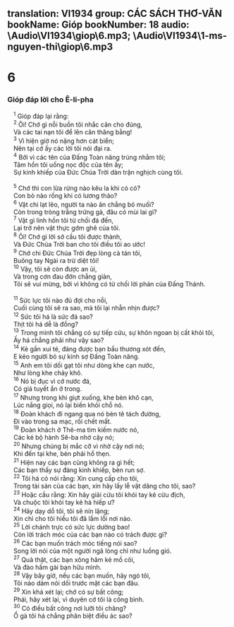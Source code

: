 translation: VI1934
group: CÁC SÁCH THƠ-VĂN
bookName: Gióp 
bookNumber: 18
audio: \Audio\VI1934\giop\6.mp3; \Audio\VI1934\1-ms-nguyen-thi\giop\6.mp3
-------

<div class="title"><h1>6</h1><h3>Gióp đáp lời cho Ê-li-pha</h3></div>
<span class="verse giop_6_1"> <sup>1</sup> Gióp đáp lại rằng: <br/></span>
<span class="verse giop_6_2"> <sup>2</sup> Ôi! Chớ gì nỗi buồn tôi nhắc cân cho đúng, <br/> Và các tai nạn tôi để lên cân thăng bằng! <br/></span>
<span class="verse giop_6_3"> <sup>3</sup> Vì hiện giờ nó nặng hơn cát biển; <br/> Nên tại cớ ấy các lời tôi nói đại ra. <br/></span>
<span class="verse giop_6_4"> <sup>4</sup> Bởi vì các tên của Đấng Toàn năng trúng nhằm tôi; <br/> Tâm hồn tôi uống nọc độc của tên ấy; <br/> Sự kinh khiếp của Đức Chúa Trời dàn trận nghịch cùng tôi. <br/> <br/></span>
<span class="verse giop_6_5"> <sup>5</sup> Chớ thì con lừa rừng nào kêu la khi có cỏ? <br/> Con bò nào rống khi có lương thảo? <br/></span>
<span class="verse giop_6_6"> <sup>6</sup> Vật chi lạt lẽo, người ta nào ăn chẳng bỏ muối? <br/> Còn trong tròng trắng trứng gà, đâu có mùi lai gì? <br/></span>
<span class="verse giop_6_7"> <sup>7</sup> Vật gì linh hồn tôi từ chối đá đến, <br/> Lại trở nên vật thực gớm ghê của tôi. <br/></span>
<span class="verse giop_6_8"> <sup>8</sup> Ôi! Chớ gì lời sở cầu tôi được thành, <br/> Và Đức Chúa Trời ban cho tôi điều tôi ao ước! <br/></span>
<span class="verse giop_6_9"> <sup>9</sup> Chớ chi Đức Chúa Trời đẹp lòng cà tán tôi, <br/> Buông tay Ngài ra trừ diệt tôi! <br/></span>
<span class="verse giop_6_10"> <sup>10</sup> Vậy, tôi sẽ còn được an ủi, <br/> Và trong cơn đau đớn chẳng giản, <br/> Tôi sẽ vui mừng, bởi vì không có từ chối lời phán của Đấng Thánh. <br/> <br/></span>
<span class="verse giop_6_11"> <sup>11</sup> Sức lực tôi nào đủ đợi cho nỗi, <br/> Cuối cùng tôi sẽ ra sao, mà tôi lại nhẫn nhịn được? <br/></span>
<span class="verse giop_6_12"> <sup>12</sup> Sức tôi há là sức đá sao? <br/> Thịt tôi há dễ là đồng? <br/></span>
<span class="verse giop_6_13"> <sup>13</sup> Trong mình tôi chẳng có sự tiếp cứu, sự khôn ngoan bị cất khỏi tôi, <br/> Ấy há chẳng phải như vậy sao? <br/></span>
<span class="verse giop_6_14"> <sup>14</sup> Kẻ gần xui té, đáng được bạn bầu thương xót đến, <br/> E kẻo người bỏ sự kính sợ Đấng Toàn năng. <br/></span>
<span class="verse giop_6_15"> <sup>15</sup> Anh em tôi dối gạt tôi như dòng khe cạn nước, <br/> Như lòng khe chảy khô. <br/></span>
<span class="verse giop_6_16"> <sup>16</sup> Nó bị đục vì cớ nước đá, <br/> Có giá tuyết ẩn ở trong. <br/></span>
<span class="verse giop_6_17"> <sup>17</sup> Nhưng trong khi giựt xuống, khe bèn khô cạn, <br/> Lúc nắng giọi, nó lại biến khỏi chỗ nó. <br/></span>
<span class="verse giop_6_18"> <sup>18</sup> Đoàn khách đi ngang qua nó bèn tẽ tách đường, <br/> Đi vào trong sa mạc, rồi chết mất. <br/></span>
<span class="verse giop_6_19"> <sup>19</sup> Đoàn khách ở Thê-ma tìm kiếm nước nó, <br/> Các kẻ bộ hành Sê-ba nhờ cậy nó; <br/></span>
<span class="verse giop_6_20"> <sup>20</sup> Nhưng chúng bị mắc cỡ vì nhờ cậy nơi nó; <br/> Khi đến tại khe, bèn phải hổ thẹn. <br/></span>
<span class="verse giop_6_21"> <sup>21</sup> Hiện nay các bạn cũng không ra gì hết; <br/> Các bạn thấy sự đáng kinh khiếp, bèn run sợ. <br/></span>
<span class="verse giop_6_22"> <sup>22</sup> Tôi há có nói rằng: Xin cung cấp cho tôi, <br/> Trong tài sản của các bạn, xin hãy lấy lễ vật dâng cho tôi, sao? <br/></span>
<span class="verse giop_6_23"> <sup>23</sup> Hoặc cầu rằng: Xin hãy giải cứu tôi khỏi tay kẻ cừu địch, <br/> Và chuộc tôi khỏi tay kẻ hà hiếp ư? <br/></span>
<span class="verse giop_6_24"> <sup>24</sup> Hãy dạy dỗ tôi, tôi sẽ nín lặng; <br/> Xin chỉ cho tôi hiểu tôi đã lầm lỗi nơi nào. <br/></span>
<span class="verse giop_6_25"> <sup>25</sup> Lời chánh trực có sức lực dường bao! <br/> Còn lời trách móc của các bạn nào có trách được gì? <br/></span>
<span class="verse giop_6_26"> <sup>26</sup> Các bạn muốn trách móc tiếng nói sao? <br/> Song lời nói của một người ngã lòng chỉ như luồng gió. <br/></span>
<span class="verse giop_6_27"> <sup>27</sup> Quả thật, các bạn xông hãm kẻ mồ côi, <br/> Và đào hầm gài bạn hữu mình. <br/></span>
<span class="verse giop_6_28"> <sup>28</sup> Vậy bây giờ, nếu các bạn muốn, hãy ngó tôi, <br/> Tôi nào dám nói dối trước mặt các bạn đâu. <br/></span>
<span class="verse giop_6_29"> <sup>29</sup> Xin khá xét lại; chớ có sự bất công; <br/> Phải, hãy xét lại, vì duyên cớ tôi là công bình. <br/></span>
<span class="verse giop_6_30"> <sup>30</sup> Có điều bất công nơi lưỡi tôi chăng? <br/> Ổ gà tôi há chẳng phân biệt điều ác sao? <br/></span>
